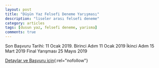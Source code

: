 ```yaml
---
layout: post
title: "Düşün Yaz Felsefi Deneme Yarışması"
description: "liseler arası felsefi deneme"
category: articles
tags: [dusun yaz, felsefi deneme, yarisma]
comments: true
---
```


Son Başvuru Tarihi: 11 Ocak 2019.
Birinci Adım 11 Ocak 2019 
İkinci Adım 15 Mart 2019
Final Yarışması 25 Mayıs 2019

[Detaylar ve Başvuru için](http://www.dusunyaz.com/){:rel="nofollow"}